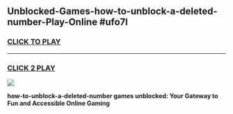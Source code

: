 
## Unblocked-Games-how-to-unblock-a-deleted-number-Play-Online #ufo7l
<h3>
<a href="https://news.freeplayer.one?title=how-to-unblock-a-deleted-number&ref=3">CLICK TO PLAY</a></h3>
<hr>

<h3>
<a href="https://news.freeplayer.one?title=how-to-unblock-a-deleted-number&ref=3">CLICK 2 PLAY</a>
  
</h3>

<a href="https://news.freeplayer.one?title=how-to-unblock-a-deleted-number&ref=3"><img src="https://clearcache.store/games.png"></a>


**how-to-unblock-a-deleted-number games unblocked: Your Gateway to Fun and Accessible Online Gaming**
